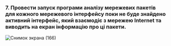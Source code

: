 ### 7. Провести запуск програми аналізу мережевих пакетів для кожного мережевого інтерфейсу поки не буде знайдено активний інтерфейс, який взаємодіє з мережею Internet та виводить на екран інформацію про ці пакети.

![Снимок экрана (166)](https://github.com/oleksandrblazhko/ai-191-buriak/assets/145441728/080663e1-a646-4448-ab3d-097122ce3a6b)
